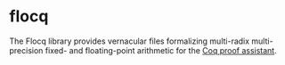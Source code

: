 # flocq

The Flocq library provides vernacular files formalizing multi-radix
multi-precision fixed- and floating-point arithmetic for the
[Coq proof assistant](https://coq.inria.fr/).
